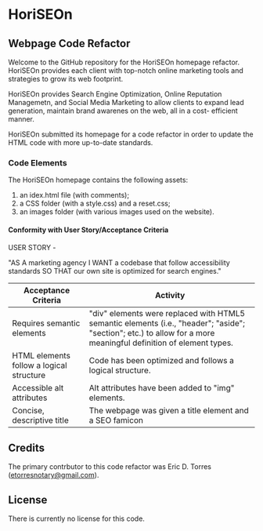 # HoriSEOn

## Webpage Code Refactor
Welcome to the GitHub repository for the HoriSEOn homepage refactor.  HoriSEOn provides each 
client with top-notch online marketing tools and strategies to grow its web footprint.

HoriSEOn provides Search Engine Optimization, Online Reputation Managemetn, and Social Media Marketing 
to allow clients to expand lead generation, maintain brand awarenes on the web, all in a cost-
efficient manner.  

HoriSEOn submitted its homepage for a code refactor in order to update the HTML code with 
more up-to-date standards.  

### Code Elements

The HoriSEOn homepage contains the following assets:

1) an idex.html file (with comments);
2) a CSS folder (with a style.css) and a reset.css;
3) an images folder (with various images used on the website).

#### Conformity with User Story/Acceptance Criteria

USER STORY - 

"AS A marketing agency
I WANT a codebase that follow accessibility standards
SO THAT our own site is optimized for search engines."

Acceptance Criteria | Activity
--------------------|---------
Requires semantic elements | "div" elements were replaced with HTML5 semantic elements (i.e., "header"; "aside"; "section"; etc.) to allow for a more meaningful definition of element types.  
HTML elements follow a logical structure  | Code has been optimized and follows a logical structure.
Accessible alt attributes | Alt attributes have been added to "img" elements.
Concise, descriptive title | The webpage was given a title element and a SEO famicon

## Credits

The primary contrbutor to this code refactor was Eric D. Torres (etorresnotary@gmail.com).

## License

There is currently no license for this code.